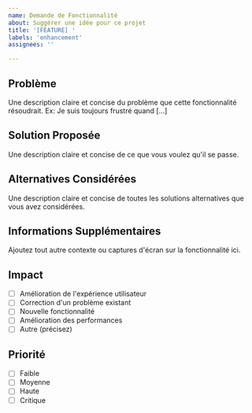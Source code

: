 ```yaml
---
name: Demande de Fonctionnalité
about: Suggérer une idée pour ce projet
title: '[FEATURE] '
labels: 'enhancement'
assignees: ''

---
```


## Problème
Une description claire et concise du problème que cette fonctionnalité résoudrait. Ex: Je suis toujours frustré quand [...]

## Solution Proposée
Une description claire et concise de ce que vous voulez qu'il se passe.

## Alternatives Considérées
Une description claire et concise de toutes les solutions alternatives que vous avez considérées.

## Informations Supplémentaires
Ajoutez tout autre contexte ou captures d'écran sur la fonctionnalité ici.

## Impact
- [ ] Amélioration de l'expérience utilisateur
- [ ] Correction d'un problème existant
- [ ] Nouvelle fonctionnalité
- [ ] Amélioration des performances
- [ ] Autre (précisez)

## Priorité
- [ ] Faible
- [ ] Moyenne
- [ ] Haute
- [ ] Critique 